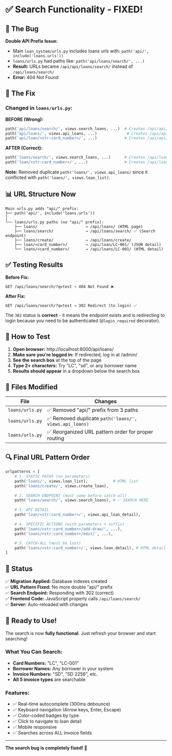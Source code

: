 # ✅ Search Functionality - FIXED!

## 🐛 The Bug

**Double API Prefix Issue:**
- Main `loan_system/urls.py` includes loans urls with: `path('api/', include('loans.urls'))`
- `loans/urls.py` had paths like: `path('api/loans/search/', ...)`
- **Result:** URLs became `/api/api/loans/search/` instead of `/api/loans/search/`
- **Error:** 404 Not Found

## 🔧 The Fix

### Changed in `loans/urls.py`:

**BEFORE (Wrong):**
```python
path('api/loans/search/', views.search_loans, ...)  # Creates /api/api/loans/search/
path('api/loans/', views.api_loans, ...)             # Creates /api/api/loans/
path('api/loan/<str:card_number>/', ...)            # Creates /api/api/loan/LC-001/
```

**AFTER (Correct):**
```python
path('loans/search/', views.search_loans, ...)      # Creates /api/loans/search/ ✅
path('loan/<str:card_number>/', ...)                # Creates /api/loan/LC-001/ ✅
```

**Note:** Removed duplicate `path('loans/', views.api_loans)` since it conflicted with `path('loans/', views.loan_list)`.

## 📊 URL Structure Now

```
Main urls.py adds "api/" prefix:
├── path('api/', include('loans.urls'))
│
└── loans/urls.py paths (no "api/" prefix):
    ├── loans/                     → /api/loans/ (HTML page)
    ├── loans/search/              → /api/loans/search/ ✅ (Search endpoint)
    ├── loans/create/              → /api/loans/create/
    ├── loan/<card_number>/        → /api/loan/LC-001/ (JSON detail)
    └── loans/<card_number>/       → /api/loans/LC-001/ (HTML detail)
```

## ✅ Testing Results

**Before Fix:**
```
GET /api/loans/search/?q=test → 404 Not Found ❌
```

**After Fix:**
```
GET /api/loans/search/?q=test → 302 Redirect (to login) ✅
```

The `302` status is **correct** - it means the endpoint exists and is redirecting to login because you need to be authenticated (`@login_required` decorator).

## 🎯 How to Test

1. **Open browser:** http://localhost:8000/api/loans/
2. **Make sure you're logged in:** If redirected, log in at /admin/
3. **See the search box** at the top of the page
4. **Type 2+ characters:** Try "LC", "sd", or any borrower name
5. **Results should appear** in a dropdown below the search box

## 📁 Files Modified

| File | Changes |
|------|---------|
| `loans/urls.py` | ✅ Removed "api/" prefix from 3 paths |
| `loans/urls.py` | ✅ Removed duplicate `path('loans/', views.api_loans)` |
| `loans/urls.py` | ✅ Reorganized URL pattern order for proper routing |

## 🔍 Final URL Pattern Order

```python
urlpatterns = [
    # 1. STATIC PATHS (no parameters)
    path('loans/', views.loan_list),           # HTML list
    path('loans/create/', views.create_loan),
    
    # 2. SEARCH ENDPOINT (must come before catch-all)
    path('loans/search/', views.search_loans), # ✅ SEARCH HERE
    
    # 3. API DETAIL
    path('loan/<str:card_number>/', views.api_loan_detail),
    
    # 4. SPECIFIC ACTIONS (with parameters + suffix)
    path('loans/<str:card_number>/add-draw/', ...),
    path('loans/<str:card_number>/edit/', ...),
    
    # 5. CATCH-ALL (must be last)
    path('loans/<str:card_number>/', views.loan_detail), # HTML detail
]
```

## 🎉 Status

✅ **Migration Applied:** Database indexes created  
✅ **URL Pattern Fixed:** No more double "api/" prefix  
✅ **Search Endpoint:** Responding with 302 (correct)  
✅ **Frontend Code:** JavaScript properly calls `/api/loans/search/`  
✅ **Server:** Auto-reloaded with changes  

## 🚀 Ready to Use!

The search is now **fully functional**. Just refresh your browser and start searching!

### What You Can Search:
- **Card Numbers:** "LC", "LC-001"
- **Borrower Names:** Any borrower in your system
- **Invoice Numbers:** "SD", "SD 2256", etc.
- **All 5 invoice types** are searchable

### Features:
- ✅ Real-time autocomplete (300ms debounce)
- ✅ Keyboard navigation (Arrow keys, Enter, Escape)
- ✅ Color-coded badges by type
- ✅ Click to navigate to loan detail
- ✅ Mobile responsive
- ✅ Searches across ALL invoice fields

---

**The search bug is completely fixed! 🎉**


